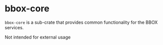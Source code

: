 # bbox-core

`bbox-core` is a sub-crate that provides common functionality for the BBOX services.

Not intended for external usage
